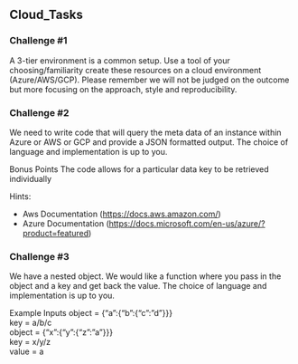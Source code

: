 ## Cloud_Tasks

### Challenge #1

A 3-tier environment is a common setup. Use a tool of your choosing/familiarity create these resources on a cloud environment (Azure/AWS/GCP). Please remember we will not be judged on the outcome but more focusing on the approach, style and reproducibility.
 
### Challenge #2

We need to write code that will query the meta data of an instance within Azure or AWS or GCP and provide a JSON formatted output. 
The choice of language and implementation is up to you.

Bonus Points
The code allows for a particular data key to be retrieved individually

Hints:  
* Aws Documentation (https://docs.aws.amazon.com/)
* Azure Documentation (https://docs.microsoft.com/en-us/azure/?product=featured)
 
### Challenge #3

We have a nested object. We would like a function where you pass in the object and a key and get back the value. 
The choice of language and implementation is up to you.

Example Inputs
object = {“a”:{“b”:{“c”:”d”}}}  
key = a/b/c  
object = {“x”:{“y”:{“z”:”a”}}}  
key = x/y/z  
value = a  
